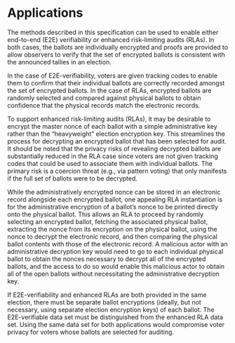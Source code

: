 # Applications

The methods described in this specification can be used to enable either end-to-end (E2E) verifiability or enhanced risk-limiting audits (RLAs). In both cases, the ballots are individually encrypted and proofs are provided to allow observers to verify that the set of encrypted ballots is consistent with the announced tallies in an election.

In the case of E2E-verifiability, voters are given tracking codes to enable them to confirm that their individual ballots are correctly recorded amongst the set of encrypted ballots. In the case of RLAs, encrypted ballots are randomly selected and compared against physical ballots to obtain confidence that the physical records match the electronic records. 

To support enhanced risk-limiting audits (RLAs), it may be desirable to encrypt the master nonce of each ballot with a simple administrative key rather than the “heavyweight” election encryption key. This streamlines the process for decrypting an encrypted ballot that has been selected for audit. It should be noted that the privacy risks of revealing decrypted ballots are substantially reduced in the RLA case since voters are not given tracking codes that could be used to associate them with individual ballots. The primary risk is a coercion threat (e.g., via pattern voting) that only manifests if the full set of ballots were to be decrypted.

While the administratively encrypted nonce can be stored in an electronic record alongside each encrypted ballot, one appealing RLA instantiation is for the administrative encryption of a ballot’s nonce to be printed directly onto the physical ballot. This allows an RLA to proceed by randomly selecting an encrypted ballot, fetching the associated physical ballot, extracting the nonce from its encryption on the physical ballot, using the nonce to decrypt the electronic record, and then comparing the physical ballot contents with those of the electronic record. A malicious actor with an administrative decryption key would need to go to each individual physical ballot to obtain the nonces necessary to decrypt all of the encrypted ballots, and the access to do so would enable this malicious actor to obtain all of the open ballots without necessitating the administrative decryption key.

If E2E-verifiability and enhanced RLAs are both provided in the same election, there must be separate ballot encryptions (ideally, but not necessary, using separate election encryption keys) of each ballot. The E2E-verifiable data set must be distinguished from the enhanced RLA data set. Using the same data set for both applications would compromise voter privacy for voters whose ballots are selected for auditing.
